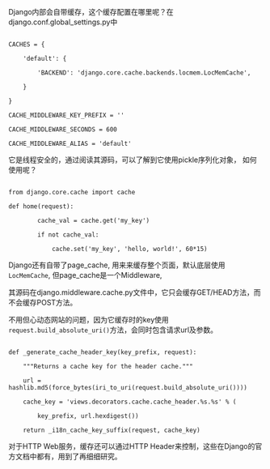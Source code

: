 Django内部会自带缓存，这个缓存配置在哪里呢？在django.conf.global_settings.py中

```

CACHES = {

    'default': {

        'BACKEND': 'django.core.cache.backends.locmem.LocMemCache',

    }

}

CACHE_MIDDLEWARE_KEY_PREFIX = ''

CACHE_MIDDLEWARE_SECONDS = 600

CACHE_MIDDLEWARE_ALIAS = 'default'

```

它是线程安全的，通过阅读其源码，可以了解到它使用pickle序列化对象， 如何使用呢？

```

from django.core.cache import cache

def home(request):

        cache_val = cache.get('my_key')

        if not cache_val: 

            cache.set('my_key', 'hello, world!', 60*15)

```



Django还有自带了page_cache, 用来来缓存整个页面，默认底层使用`LocMemCache`, 但page_cache是一个Middleware,

其源码在django.middleware.cache.py文件中，它只会缓存GET/HEAD方法，而不会缓存POST方法。

不用但心动态网站的问题，因为它缓存时的key使用`request.build_absolute_uri()`方法，会同时包含请求url及参数。

```

def _generate_cache_header_key(key_prefix, request):

    """Returns a cache key for the header cache."""

    url = hashlib.md5(force_bytes(iri_to_uri(request.build_absolute_uri())))

    cache_key = 'views.decorators.cache.cache_header.%s.%s' % (

        key_prefix, url.hexdigest())

    return _i18n_cache_key_suffix(request, cache_key)

```

对于HTTP Web服务，缓存还可以通过HTTP Header来控制，这些在Django的官方文档中都有，用到了再细细研究。
